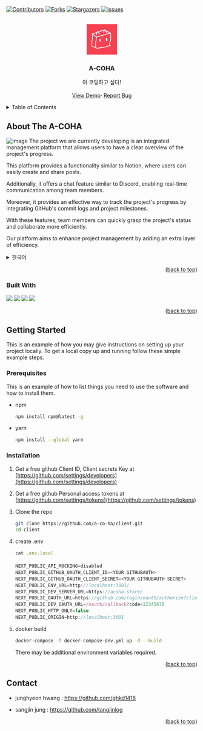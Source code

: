 
<a name="readme-top"></a>


[![Contributors][contributors-shield]][contributors-url]
[![Forks][forks-shield]][forks-url]
[![Stargazers][stars-shield]][stars-url]
[![Issues][issues-shield]][issues-url]



<!-- PROJECT LOGO -->
<br />
<div align="center">
  <a href="https://github.com/a-co-ha/client">
    <img src="public/images/channelImg/1.png" alt="Logo" width="80" height="80">
  </a>

<h3 align="center">A-COHA</h3>

  <p align="center">
    아 코딩하고 싶다! 
    <br />
    <br />
    <a href="https://acoha.site">View Demo</a>·
    <a href="https://github.com/a-co-ha/client/issues">Report Bug</a>
  </p>
</div>


<!-- TABLE OF CONTENTS -->
<details>
  <summary>Table of Contents</summary>
  <ol>
    <li>
      <a href="#about-the-A-COHA">About The A-COHA</a>
      <ul>
        <li><a href="#built-with">Built With</a></li>
      </ul>
    </li>
    <li>
      <a href="#getting-started">Getting Started</a>
      <ul>
        <li><a href="#prerequisites">Prerequisites</a></li>
        <li><a href="#installation">Installation</a></li>
      </ul>
    </li> 
    <li><a href="#contact">Contact</a></li>
  </ol>
</details>



<!-- ABOUT THE PROJECT -->
## About The A-COHA
 ![image](https://github.com/a-co-ha/client/assets/74359527/4f7075ea-9357-49b8-99fd-68f85fbf9fca)
  The project we are currently developing is an integrated management platform that allows users to have a clear overview of the project's progress.

This platform provides a functionality similar to Notion, where users can easily create and share posts.

Additionally, it offers a chat feature similar to Discord, enabling real-time communication among team members.

Moreover, it provides an effective way to track the project's progress by integrating GitHub's commit logs and project milestones.

With these features, team members can quickly grasp the project's status and collaborate more efficiently.

Our platform aims to enhance project management by adding an extra layer of efficiency.
<details>


<summary>한국어</summary>
저희가 개발 중인 프로젝트는 현재 진행 상황을 한눈에 볼 수 있는 통합 관리 플랫폼입니다.

이 플랫폼은 노션과 같이 간편하게 게시글을 작성하고 공유할 수 있는 기능을 제공합니다. 

또한, 디스코드와 유사한 채팅 기능을 통해 실시간으로 소통할 수 있습니다.

그리고 GitHub의 커밋 로그와 프로젝트 진행률을 효과적으로 확인할 수 있는 기능도 제공합니다.
  
이를 통해 팀원들은 프로젝트의 진행 상황을 신속하게 파악하고 협업을 원활히 진행할 수 있습니다. 
  
우리 플랫폼은 프로젝트 관리를 한 단계 더 효율적으로 만들어줄 것입니다.

</details>
<p align="right">(<a href="#readme-top">back to top</a>)</p>




### Built With
<img src="https://img.shields.io/badge/TypeScript-3178C6?style=flat&logo=TypeScript&logoColor=white"/>
<img src="https://img.shields.io/badge/React.js-61DAFB?style=flat&logo=React&logoColor=white"/>
<img src="https://img.shields.io/badge/Next.js-000000?style=flat&logo=nextdotjs&logoColor=white"/>
<img src="https://img.shields.io/badge/Socket.io-010101?style=flat&logo=socketdotio&logoColor=white"/>



<p align="right">(<a href="#readme-top">back to top</a>)</p>



<!-- GETTING STARTED -->
## Getting Started

This is an example of how you may give instructions on setting up your project locally.
To get a local copy up and running follow these simple example steps.

### Prerequisites

This is an example of how to list things you need to use the software and how to install them.
* npm
  ```sh
  npm install npm@latest -g
  ```
* yarn 
    ```sh
  npm install --global yarn
    ```


### Installation

1. Get a free github Client ID, Client secrets Key at [https://github.com/settings/developers](https://github.com/settings/developers)
2. Get a free github Personal access tokens  at [https://github.com/settings/tokens](https://github.com/settings/tokens)
3. Clone the repo
   ```sh
   git clone https://github.com/a-co-ha/client.git
   cd client
   ```
4. create .env
   ```js
   cat .env.local

   NEXT_PUBLIC_API_MOCKING=disabled
   NEXT_PUBLIC_GITHUB_OAUTH_CLIENT_ID=<YOUR GITHUBAUTH>
   NEXT_PUBLIC_GITHUB_OAUTH_CLIENT_SECRET=<YOUR GITHUBAUTH SECRET>
   NEXT_PUBLIC_ENV_URL=http://localhost:3001/
   NEXT_PUBLIC_DEV_SERVER_URL=https://acoha.store/
   NEXT_PUBLIC_OAUTH_URL=https://github.com/login/oauth/authorize?client_id=<YOUR GITHUBAUTH>&redirect_uri=http://localhost:3001/oauth/callback
   NEXT_PUBLIC_DEV_OAUTH_URL=/oauth/callback?code=12345678
   NEXT_PUBLIC_HTTP_ONLY=false
   NEXT_PUBLIC_ORIGIN=http://localhost:3001
   ```
5. docker build 
    ```sh
    docker-compose -f docker-compose-dev.yml up -d --build 
     ```

    There may be additional environment variables required.
<p align="right">(<a href="#readme-top">back to top</a>)</p>



## Contact

- junghyeon hwang : https://github.com/ghkd1418

- sangjin jung : https://github.com/tangjinlog


<p align="right">(<a href="#readme-top">back to top</a>)</p>




<!-- MARKDOWN LINKS & IMAGES -->
<!-- https://www.markdownguide.org/basic-syntax/#reference-style-links -->
[contributors-shield]: https://img.shields.io/github/contributors/a-co-ha/client.svg?style=for-the-badge
[contributors-url]: https://github.com/a-co-ha/client/graphs/contributors
[forks-shield]: https://img.shields.io/github/forks/a-co-ha/client.svg?style=for-the-badge
[forks-url]: https://github.com/a-co-ha/client/network/members
[stars-shield]: https://img.shields.io/github/stars/a-co-ha/client.svg?style=for-the-badge
[stars-url]: https://github.com/a-co-ha/client/stargazers
[issues-shield]: https://img.shields.io/github/issues/a-co-ha/client.svg?style=for-the-badge
[issues-url]: https://github.com/a-co-ha/client/issues

